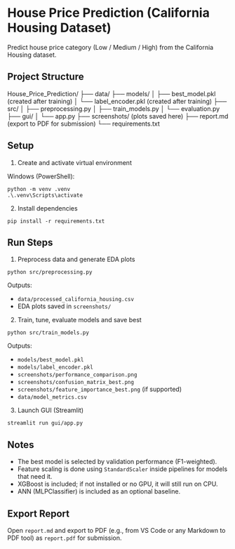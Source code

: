 # House Price Prediction (California Housing Dataset)

Predict house price category (Low / Medium / High) from the California Housing dataset.

## Project Structure

House_Price_Prediction/
├── data/
├── models/
│ ├── best_model.pkl (created after training)
│ └── label_encoder.pkl (created after training)
├── src/
│ ├── preprocessing.py
│ ├── train_models.py
│ └── evaluation.py
├── gui/
│ └── app.py
├── screenshots/ (plots saved here)
├── report.md (export to PDF for submission)
└── requirements.txt

## Setup

1. Create and activate virtual environment

Windows (PowerShell):

```
python -m venv .venv
.\.venv\Scripts\activate
```

2. Install dependencies

```
pip install -r requirements.txt
```

## Run Steps

1. Preprocess data and generate EDA plots

```
python src/preprocessing.py
```

Outputs:

- `data/processed_california_housing.csv`
- EDA plots saved in `screenshots/`

2. Train, tune, evaluate models and save best

```
python src/train_models.py
```

Outputs:

- `models/best_model.pkl`
- `models/label_encoder.pkl`
- `screenshots/performance_comparison.png`
- `screenshots/confusion_matrix_best.png`
- `screenshots/feature_importance_best.png` (if supported)
- `data/model_metrics.csv`

3. Launch GUI (Streamlit)

```
streamlit run gui/app.py
```

## Notes

- The best model is selected by validation performance (F1-weighted).
- Feature scaling is done using `StandardScaler` inside pipelines for models that need it.
- XGBoost is included; if not installed or no GPU, it will still run on CPU.
- ANN (MLPClassifier) is included as an optional baseline.

## Export Report

Open `report.md` and export to PDF (e.g., from VS Code or any Markdown to PDF tool) as `report.pdf` for submission.





